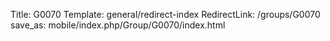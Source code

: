 Title: G0070
Template: general/redirect-index
RedirectLink: /groups/G0070
save_as: mobile/index.php/Group/G0070/index.html